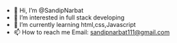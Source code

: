 - 👋 Hi, I’m @SandipNarbat
- 👀 I’m interested in full stack developing
- 🌱 I’m currently learning html,css,Javascript
- 📫 How to reach me Email: sandipnarbat111@gmail.com

<!---
SandipNarbat/SandipNarbat is a ✨ special ✨ repository because its `README.md` (this file) appears on your GitHub profile.
You can click the Preview link to take a look at your changes.
--->
